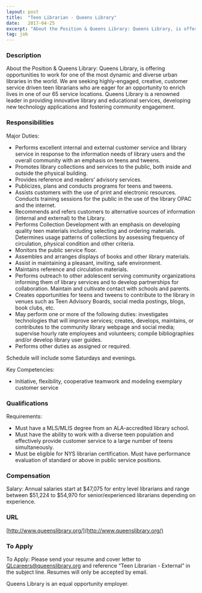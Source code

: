 ```yaml
---
layout: post
title:  "Teen Librarian - Queens Library"
date:   2017-04-25
excerpt: "About the Position & Queens Library: Queens Library, is offering opportunities to work for one of the most dynamic and diverse urban libraries in the world. We are seeking highly-engaged, creative, customer service driven teen librarians who are eager for an opportunity to enrich lives in one of our 65..."
tag: job
---
```


### Description   

About the Position & Queens Library: Queens Library, is offering opportunities to work for one of the most dynamic and diverse urban libraries in the world. We are seeking highly-engaged, creative, customer service driven teen librarians who are eager for an opportunity to enrich lives in one of our 65 service locations. Queens Library is a renowned leader in providing innovative library and educational services, developing new technology applications and fostering community engagement.


### Responsibilities   

Major Duties: 
- Performs excellent internal and external customer service and library service in response to the information needs of library users and the overall community with an emphasis on teens and tweens. 
- Promotes library collections and services to the public, both inside and outside the physical building. 
- Provides reference and readers’ advisory services.  
- Publicizes, plans and conducts programs for teens and tweens. 
- Assists customers with the use of print and electronic resources.  Conducts training sessions for the public in the use of the library OPAC and the internet.  
- Recommends and refers customers to alternative sources of information (internal and external) to the Library.  
- Performs Collection Development with an emphasis on developing quality teen materials including selecting and ordering materials. Determines usage patterns of collections by assessing frequency of circulation, physical condition and other criteria.  
- Monitors the public service floor. 
- Assembles and arranges displays of books and other library materials.  
- Assist in maintaining a pleasant, inviting, safe environment. 
- Maintains reference and circulation materials. 
- Performs outreach to other adolescent serving community organizations informing them of library services and to develop partnerships for collaboration. Maintain and cultivate contact with schools and parents. 
- Creates opportunities for teens and tweens to contribute to the library in venues such as Teen Advisory Boards, social media postings, blogs, book clubs, etc.  
- May perform one or more of the following duties: investigates technologies that will improve services; creates, develops, maintains, or contributes to the community library webpage and social media; supervise hourly rate employees and volunteers; compile bibliographies and/or develop library user guides. 
- Performs other duties as assigned or required. 

Schedule will include some Saturdays and evenings.

Key Competencies:
- Initiative, flexibility, cooperative teamwork and modeling exemplary customer service


### Qualifications   

Requirements:
- Must have a MLS/MLIS degree from an ALA-accredited library school.  
- Must have the ability to work with a diverse teen population and effectively provide customer service to a large number of teens simultaneously.  
- Must be eligible for NYS librarian certification. Must have performance evaluation of standard or above in public service positions. 


### Compensation   

Salary: Annual salaries start at $47,075 for entry level librarians and range between $51,224 to $54,970 for senior/experienced librarians depending on experience.  




### URL   

[http://www.queenslibrary.org/](http://www.queenslibrary.org/)

### To Apply   

To Apply: Please send your resume and cover letter to QLcareers@queenslibrary.org and reference “Teen Librarian - External” in the subject line. Resumes will only be accepted by email.  

Queens Library is an equal opportunity employer.





